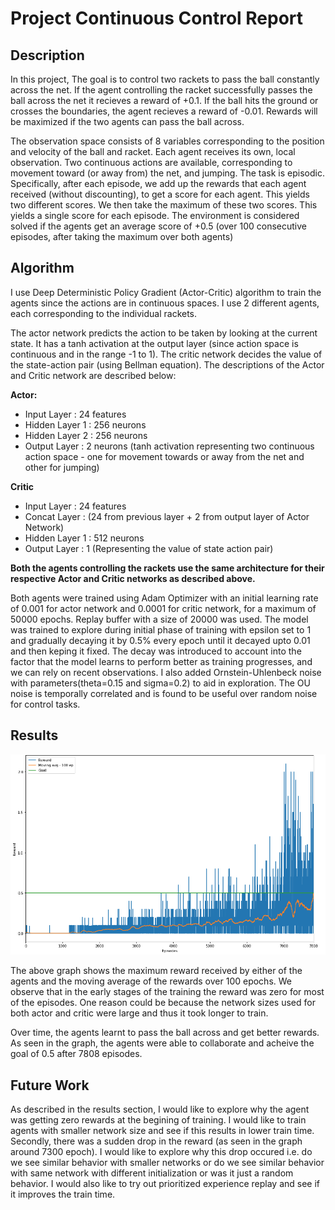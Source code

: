 # Project Continuous Control Report

## Description

In this project, The goal is to control two rackets to pass the ball constantly across the net. If the agent controlling the racket successfully passes the ball across the net it recieves a reward of +0.1. If the ball hits the ground or crosses the boundaries, the agent recieves a reward of -0.01. Rewards will be maximized if the two agents can pass the ball across.

The observation space consists of 8 variables corresponding to the position and velocity of the ball and racket. Each agent receives its own, local observation. Two continuous actions are available, corresponding to movement toward (or away from) the net, and jumping. The task is episodic. Specifically, after each episode, we add up the rewards that each agent received (without discounting), to get a score for each agent. This yields two different scores. We then take the maximum of these two scores. This yields a single score for each episode. The environment is considered solved if the agents get an average score of +0.5 (over 100 consecutive episodes, after taking the maximum over both agents)

## Algorithm

I use Deep Deterministic Policy Gradient (Actor-Critic) algorithm to train the agents since the actions are in continuous spaces. I use 2 different agents, each corresponding to the individual rackets. 

The actor network predicts the action to be taken by looking at the current state. It has a tanh activation at the output layer (since action space is continuous and in the range -1 to 1). The critic network decides the value of the state-action pair (using Bellman equation). The descriptions of the Actor and Critic network are described below:

**Actor:**

- Input Layer    : 24 features
- Hidden Layer 1 : 256 neurons
- Hidden Layer 2 : 256 neurons
- Output Layer   : 2 neurons (tanh activation representing two continuous action space - one for movement towards or away from the net and other for jumping)

**Critic**

- Input Layer    : 24 features
- Concat Layer   : (24 from previous layer + 2 from output layer of Actor Network)
- Hidden Layer 1 : 512 neurons
- Output Layer   : 1 (Representing the value of state action pair)

**Both the agents controlling the rackets use the same architecture for their respective Actor and Critic networks as described above.**

Both agents were trained using Adam Optimizer with an initial learning rate of 0.001 for actor network and 0.0001 for critic network, for a maximum of 50000 epochs. Replay buffer with a size of 20000 was used. The model was trained to explore during initial phase of training with epsilon set to 1 and gradually decaying it by 0.5% every epoch until it decayed upto 0.01 and then keping it fixed. The decay was introduced to account into the factor that the model learns to perform better as training progresses, and we can rely on recent observations. I also added Ornstein-Uhlenbeck noise with parameters(theta=0.15 and sigma=0.2) to aid in exploration. The OU noise is temporally correlated and is found to be useful over random noise for control tasks.

## Results

![result](images/result.png)

The above graph shows the maximum reward received by either of the agents and the moving average of the rewards over 100 epochs. We observe that in the early stages of the training the reward was zero for most of the episodes. One reason could be because the network sizes used for both actor and critic were large and thus it took longer to train. 

Over time, the agents learnt to pass the ball across and get better rewards. As seen in the graph, the agents were able to collaborate and acheive the goal of 0.5 after 7808 episodes. 


## Future Work

As described in the results section, I would like to explore why the agent was getting zero rewards at the begining of training. I would like to train agents with smaller network size and see if this results in lower train time. Secondly, there was a sudden drop in the reward (as seen in the graph around 7300 epoch). I would like to explore why this drop occured i.e. do we see similar behavior with smaller networks or do we see similar behavior with same network with different initialization or was it just a random behavior. I would also like to try out prioritized experience replay and see if it improves the train time. 